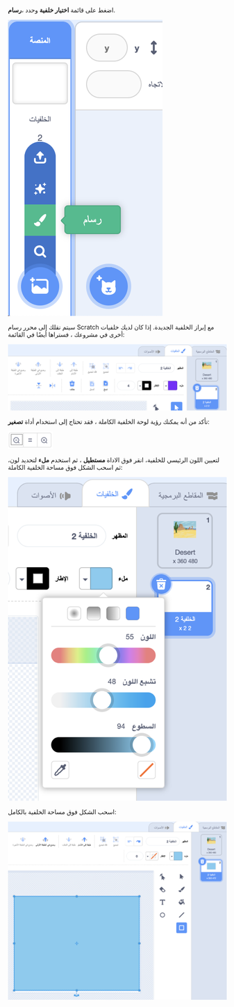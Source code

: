 اضغط على قائمة **اختيار خلفية** وحدد ،**رسام**.

![خيار "الرسام" في قائمة "اختيار خلفية".](images/paint-backdrop.png)

سيتم نقلك إلى محرر رسام Scratch مع إبراز الخلفية الجديدة. إذا كان لديك خلفيات أخرى في مشروعك ، فستراها أيضًا في القائمة:

![تظهر الخلفية الجديدة في محرر الرسام.](images/new-background-in-editor.png)

تأكد من أنه يمكنك رؤية لوحة الخلفية الكاملة ، فقد تحتاج إلى استخدام أداة **تصغير**:

![ايقونة التصغير](images/zoom-out.png)

لتعيين اللون الرئيسي للخلفية، انقر فوق الاداة **مستطيل** ، ثم استخدم **ملء** لتحديد لون، ثم اسحب الشكل فوق مساحة الخلفية الكاملة:

![تظهر الخلفية الجديدة في محرر الرسام](images/fill-colour-tool.png)

اسحب الشكل فوق مساحة الخلفية بالكامل:

![تظهر الخلفية الجديدة في محرر الرسام](images/single-colour-backdrop.png)

